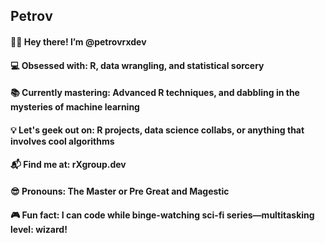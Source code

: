 ## Pеtrоv

#### 👨‍💻 Hey there! I’m @petrovrxdev
#### 💻 Obsessed with: R, data wrangling, and statistical sorcery
#### 📚 Currently mastering: Advanced R techniques, and dabbling in the mysteries of machine learning
#### 💡 Let's geek out on: R projects, data science collabs, or anything that involves cool algorithms
#### 📬 Find me at: rXgroup.dev
#### 😎 Pronouns: The Master or Pre Great and Magestic
#### 🎮 Fun fact: I can code while binge-watching sci-fi series—multitasking level: wizard!
